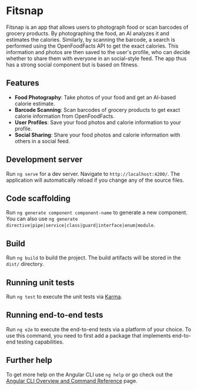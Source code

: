 # Fitsnap

Fitsnap is an app that allows users to photograph food or scan barcodes of grocery products. 
By photographing the food, an AI analyzes it and estimates the calories. 
Similarly, by scanning the barcode, a search is performed using the OpenFoodFacts API to get the exact calories. 
This information and photos are then saved to the user's profile, who can decide whether to share them with everyone in an social-style feed.
The app thus has a strong social component but is based on fitness.

## Features

- **Food Photography**: Take photos of your food and get an AI-based calorie estimate.
- **Barcode Scanning**: Scan barcodes of grocery products to get exact calorie information from OpenFoodFacts.
- **User Profiles**: Save your food photos and calorie information to your profile.
- **Social Sharing**: Share your food photos and calorie information with others in a social feed.

## Development server

Run `ng serve` for a dev server. Navigate to `http://localhost:4200/`. The application will automatically reload if you change any of the source files.

## Code scaffolding

Run `ng generate component component-name` to generate a new component. You can also use `ng generate directive|pipe|service|class|guard|interface|enum|module`.

## Build

Run `ng build` to build the project. The build artifacts will be stored in the `dist/` directory.

## Running unit tests

Run `ng test` to execute the unit tests via [Karma](https://karma-runner.github.io).

## Running end-to-end tests

Run `ng e2e` to execute the end-to-end tests via a platform of your choice. To use this command, you need to first add a package that implements end-to-end testing capabilities.

## Further help

To get more help on the Angular CLI use `ng help` or go check out the [Angular CLI Overview and Command Reference](https://angular.dev/tools/cli) page.
